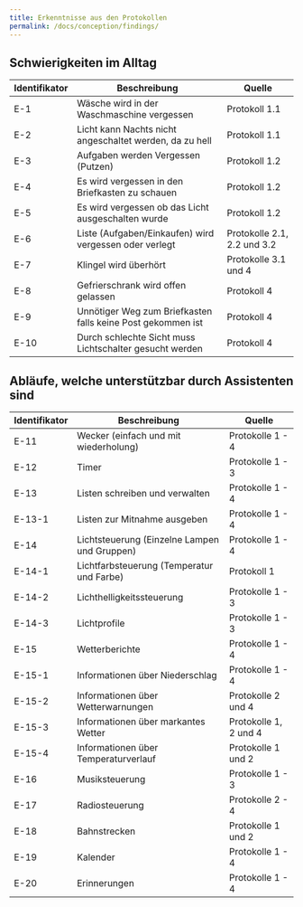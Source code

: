 ```yaml
---
title: Erkenntnisse aus den Protokollen
permalink: /docs/conception/findings/
---
```


## Schwierigkeiten im Alltag

| Identifikator| Beschreibung                                                | Quelle                     |
-----|-------------------------------------------------------------|----------------------------|
E-1 | Wäsche wird in der Waschmaschine vergessen                  | Protokoll 1.1              |
E-2 | Licht kann Nachts nicht angeschaltet werden, da zu hell     | Protokoll 1.1              |
E-3 | Aufgaben werden Vergessen (Putzen)                          | Protokoll 1.2              |
E-4 | Es wird vergessen in den Briefkasten zu schauen             | Protokoll 1.2              |
E-5 | Es wird vergessen ob das Licht ausgeschalten wurde          | Protokoll 1.2              |
E-6 | Liste (Aufgaben/Einkaufen) wird vergessen oder verlegt      | Protokolle 2.1, 2.2 und 3.2 |
E-7 | Klingel wird überhört                                       | Protokolle 3.1 und 4        |
E-8 | Gefrierschrank wird offen gelassen                          | Protokoll 4                |
E-9 | Unnötiger Weg zum Briefkasten falls keine Post gekommen ist | Protokoll 4                |
E-10 | Durch schlechte Sicht muss Lichtschalter gesucht werden     | Protokoll 4                |

## Abläufe, welche unterstützbar durch Assistenten sind

| Identifikator| Beschreibung                                 | Quelle               |
--------|----------------------------------------------|----------------------|
E-11 | Wecker (einfach und mit wiederholung)        | Protokolle 1 - 4     |
E-12 | Timer                                        | Protokolle 1 - 3     |
E-13 | Listen schreiben und verwalten               | Protokolle 1 - 4     |
E-13-1 | Listen zur Mitnahme ausgeben                 | Protokolle 1 - 4     |
E-14 | Lichtsteuerung (Einzelne Lampen und Gruppen) | Protokolle 1 - 4     |
E-14-1 | Lichtfarbsteuerung (Temperatur und Farbe)    | Protokoll 1          |
E-14-2 | Lichthelligkeitssteuerung                    | Protokolle 1 - 3      |
E-14-3 | Lichtprofile                                 | Protokolle 1 - 3      |
E-15 | Wetterberichte                               | Protokolle 1 - 4      |
E-15-1 | Informationen über Niederschlag              | Protokolle 1 - 4      |
E-15-2 | Informationen über Wetterwarnungen           | Protokolle 2 und 4    |
E-15-3 | Informationen über markantes Wetter          | Protokolle 1, 2 und 4 |
E-15-4 | Informationen über Temperaturverlauf         | Protokolle 1 und 2    |
E-16 | Musiksteuerung                               | Protokolle 1 - 3      |
E-17 | Radiosteuerung                               | Protokolle 2 - 4      |
E-18 | Bahnstrecken                               | Protokolle 1 und 2     |
E-19 | Kalender                               | Protokolle 1 - 4    |
E-20 | Erinnerungen                               | Protokolle 1 - 4     |
